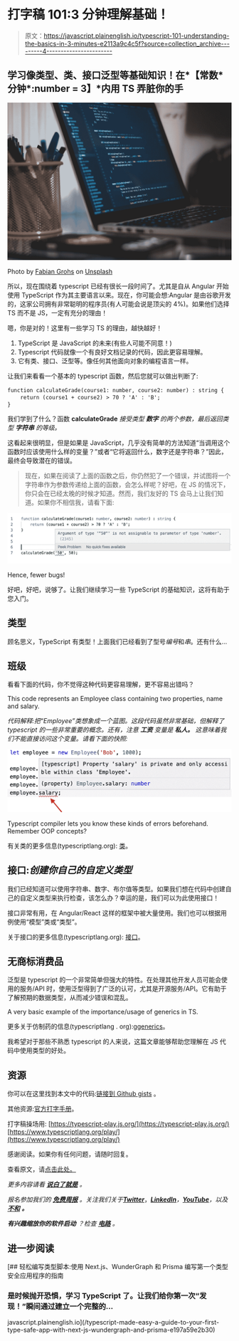 # 打字稿 101:3 分钟理解基础！

> 原文：<https://javascript.plainenglish.io/typescript-101-understanding-the-basics-in-3-minutes-e2113a9c4c5f?source=collection_archive---------4----------------------->

## 学习像类型、类、接口泛型等基础知识！在*【常数* **分钟***:number = 3】*内用 TS 弄脏你的手

![](img/87da85796556fcf2b240ce919ab0389b.png)

Photo by [Fabian Grohs](https://unsplash.com/@grohsfabian?utm_source=medium&utm_medium=referral) on [Unsplash](https://unsplash.com?utm_source=medium&utm_medium=referral)

所以，现在围绕着 typescript 已经有很长一段时间了。尤其是自从 Angular 开始使用 TypeScript 作为其主要语言以来。现在，你可能会想:Angular 是由谷歌开发的，这家公司拥有非常聪明的程序员(有人可能会说是顶尖的 4%)。如果他们选择 TS 而不是 JS，一定有充分的理由！

嗯，你是对的！这里有一些学习 TS 的理由，越快越好！

1.  TypeScript 是 JavaScript 的未来(有些人可能不同意！)
2.  Typescript 代码就像一个有良好文档记录的代码，因此更容易理解。
3.  它有类、接口、泛型等。像任何其他面向对象的编程语言一样。

让我们来看看一个基本的 typescript 函数，然后您就可以做出判断了:

```
function calculateGrade(course1: number, course2: number) : string {
    return (course1 + course2) > 70 ? 'A' : 'B';
}
```

我们学到了什么？函数 **calculateGrade** *接受类型* ***数字*** *的两个参数，最后返回类型* ***字符串*** *的等级。*

这看起来很明显，但是如果是 JavaScript，几乎没有简单的方法知道“当调用这个函数时应该使用什么样的变量？”或者“它将返回什么，数字还是字符串？”因此，最终会导致潜在的错误。

> 现在，如果在阅读了上面的函数之后，你仍然犯了一个错误，并试图将一个字符串作为参数传递给上面的函数，会怎么样呢？好吧，在 JS 的情况下，你只会在已经太晚的时候才知道。然而，我们友好的 TS 会马上让我们知道。如果你不相信我，请看下面:

![](img/f922f4026237f943d9de355635e6edad.png)

Hence, fewer bugs!

好吧，好吧，说够了。让我们继续学习一些 TypeScript 的基础知识，这将有助于您入门。

## 类型

顾名思义，TypeScript 有类型！上面我们已经看到了型号*编号*和*串*。还有什么…

## 班级

看看下面的代码，你不觉得这种代码更容易理解，更不容易出错吗？

This code represents an Employee class containing two properties, name and salary.

*代码解释:把“Employee”类想象成一个蓝图。这段代码虽然非常基础，但解释了 typescript 的一些非常重要的概念。还有，注意* ***工资*** *变量是* ***私人。*** *这意味着我们不能直接访问这个变量。请看下面的快照:*

![](img/ad8eb4f970da7c61ecce84ec87fb1d9e.png)

Typescript compiler lets you know these kinds of errors beforehand. Remember OOP concepts?

有关类的更多信息(typescriptlang.org): [类](https://www.typescriptlang.org/docs/handbook/classes.html)。

## 接口:*创建你自己的自定义类型*

我们已经知道可以使用字符串、数字、布尔值等类型。如果我们想在代码中创建自己的自定义类型来执行检查，该怎么办？幸运的是，我们可以为此使用接口！

接口非常有用，在 Angular/React 这样的框架中被大量使用。我们也可以根据用例使用“模型”类或“类型”。

关于接口的更多信息(typescriptlang.org): [接口](https://www.typescriptlang.org/docs/handbook/interfaces.html)。

## 无商标消费品

泛型是 typescript 的一个非常简单但强大的特性。在处理其他开发人员可能会使用的服务/API 时，使用泛型得到了广泛的认可，尤其是开源服务/API。它有助于了解预期的数据类型，从而减少错误和混乱。

A very basic example of the importance/usage of generics in TS.

更多关于仿制药的信息(typescriptlang . org):g[generics](https://www.typescriptlang.org/docs/handbook/generics.html)。

我希望对于那些不熟悉 typescript 的人来说，这篇文章能够帮助您理解在 JS 代码中使用类型的好处。

## 资源

你可以在这里找到本文中的代码:[链接到 Github gists](https://gist.github.com/PranavBhatia) 。

其他资源:[官方打字手册](https://www.typescriptlang.org/docs/handbook/typescript-in-5-minutes.html)。

打字稿操场用:
[https://typescript-play.js.org/](https://typescript-play.js.org/)
[https://www.typescriptlang.org/play/](https://www.typescriptlang.org/play/)

感谢阅读。如果你有任何问题，请随时回复。

查看原文，请[点击此处。](https://immigrantprogrammers.blogspot.com/2020/09/typescript-101-understanding-basics-in.html)

*更多内容请看* [***说白了就是***](https://plainenglish.io/) *。*

*报名参加我们的* [***免费周报***](http://newsletter.plainenglish.io/) *。关注我们关于*[***Twitter***](https://twitter.com/inPlainEngHQ)，[***LinkedIn***](https://www.linkedin.com/company/inplainenglish/)*，*[***YouTube***](https://www.youtube.com/channel/UCtipWUghju290NWcn8jhyAw)*，以及* [***不和***](https://discord.gg/GtDtUAvyhW) ***。***

***有兴趣缩放你的软件启动*** *？检查* [***电路***](https://circuit.ooo?utm=publication-post-cta) *。*

## 进一步阅读

[](/typescript-made-easy-a-guide-to-your-first-type-safe-app-with-next-js-wundergraph-and-prisma-e197a59e2b30) [## 轻松编写类型脚本:使用 Next.js、WunderGraph 和 Prisma 编写第一个类型安全应用程序的指南

### 是时候抛开恐惧，学习 TypeScript 了。让我们给你第一次“发现！”瞬间通过建立一个完整的…

javascript.plainenglish.io](/typescript-made-easy-a-guide-to-your-first-type-safe-app-with-next-js-wundergraph-and-prisma-e197a59e2b30)